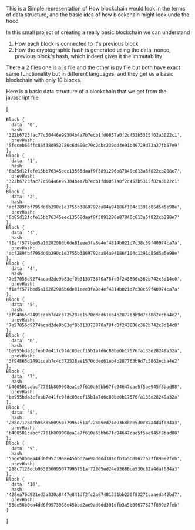 This is a Simple representation of How blockchain would look in the terms of data structure, and the basic idea of how blockchain might look unde the hood

In this small project of creating a really basic blockchain we can understand
1. How each block is connected to it's previous block 
2. How the cryptographic hash is generated using the data, nonce, previous block's hash, which indeed gives it the immutability 

There a 2 files one is a js file and the other is py file but both have exact same functionality but in different languages, and they get us a basic blockchain with only 10 blocks.

Here is a basic data structure of a blockchain that we get from the javascript file


[  

    Block {
      data: '0',
      hash: '322b6723fac77c56446e99304b4a7b7edb1fd0857a0f2c452b5315f02a3022c1',   
      prevHash: '5feceb66ffc86f38d952786c6d696c79c2dbc239dd4e91b46729d73a27fb57e9'
    },
    Block {
      data: '1',
      hash: '6b85d12fcfe15bb76345eec13568daaf9f3891296e87840c613a5f822cb288e7',   
      prevHash: '322b6723fac77c56446e99304b4a7b7edb1fd0857a0f2c452b5315f02a3022c1'
    },
    Block {
      data: '2',
      hash: 'acf289fbf795dd6b290c1e3755b3869792ca84a94186f104c1391c85d5a5e98e',
      prevHash: '6b85d12fcfe15bb76345eec13568daaf9f3891296e87840c613a5f822cb288e7'
    },
    Block {
      data: '3',
      hash: 'f1aff577bed5a16282986b6de81eee3fa8e4ef4814b021d7c38c59f40974ca7a',
      prevHash: 'acf289fbf795dd6b290c1e3755b3869792ca84a94186f104c1391c85d5a5e98e'
    },
    Block {
      data: '4',
      hash: '7e57056d9274acad2de9b83ef0b313373870a78fc0f243806c362b742c8d14c0',
      prevHash: 'f1aff577bed5a16282986b6de81eee3fa8e4ef4814b021d7c38c59f40974ca7a'
    },
    Block {
      data: '5',
      hash: '3f94865d2491ccab7c4c372528ae1570cded61eb4b287763b9d7c3862ecba4e2',
      prevHash: '7e57056d9274acad2de9b83ef0b313373870a78fc0f243806c362b742c8d14c0'
    },
    Block {
      data: '6',
      hash: 'be955bda3cfeab7e41fc9fdc03ecf15b1a7d6c80be0b17576fa135e28249a32a',
      prevHash: '3f94865d2491ccab7c4c372528ae1570cded61eb4b287763b9d7c3862ecba4e2'
    },
    Block {
      data: '7',
      hash: 'b400501cabcf7761b809908ea1e7f610a65bb67fc94647cae5f5ae945f8bad88',
      prevHash: 'be955bda3cfeab7e41fc9fdc03ecf15b1a7d6c80be0b17576fa135e28249a32a'
    },
    Block {
      data: '8',
      hash: '288c7128dcb963856095077995751af72805ed24e93688ce530c82a4daf084a3',
      prevHash: 'b400501cabcf7761b809908ea1e7f610a65bb67fc94647cae5f5ae945f8bad88'
    },
    Block {
      data: '9',
      hash: '55de58b0ea4dd6f9573968e45bbd2ae9ad0dd301dfb3a5b09677627f899e7feb',
      prevHash: '288c7128dcb963856095077995751af72805ed24e93688ce530c82a4daf084a3'
    },
    Block {
      data: '10',
      hash: '428ea76d921ed3a330a8447e841df2fc2a87481331bb220f83271caaeda42bd7',
      prevHash: '55de58b0ea4dd6f9573968e45bbd2ae9ad0dd301dfb3a5b09677627f899e7feb'
    }
    
  ]
